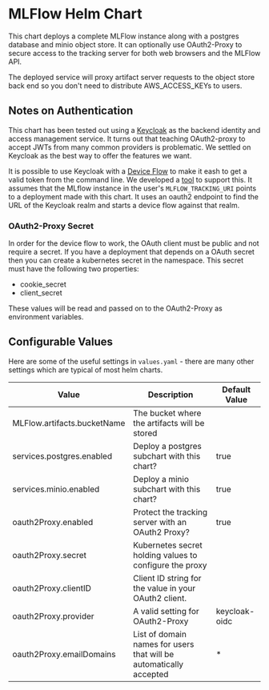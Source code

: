 # MLFlow Helm Chart
This chart deploys a complete MLFlow instance along with a postgres database
and minio object store. It can optionally use OAuth2-Proxy to secure access to
the tracking server for both web browsers and the MLFlow API.

The deployed service will proxy artifact server requests to the object store
back end so you don't need to distribute AWS_ACCESS_KEYs to users.

## Notes on Authentication
This chart has been tested out using a [Keycloak](https://www.keycloak.org) as
the backend identity and access management service. It turns out that teaching 
OAuth2-proxy to accept JWTs from many common providers is problematic. We 
settled on Keycloak as the best way to offer the features we want.

It is possible to use Keycloak with a 
[Device Flow](https://www.rfc-editor.org/rfc/rfc8628) to make it eash to get a 
valid token from the command line. We developed a 
[tool](https://pypi.org/project/mlflow-token/) to support this. It assumes that
the MLflow instance in the user's `MLFLOW_TRACKING_URI` points to a deployment
made with this chart. It uses an oauth2 endpoint to find the URL of the
Keycloak realm and starts a device flow against that realm.

### OAuth2-Proxy Secret
In order for the device flow to work, the OAuth client must be public and not
require a secret. If you have a deployment that depends on a OAuth secret then
you can create a kubernetes secret in the namespace. This secret must have the
following two properties:
- cookie_secret 
- client_secret

These values will be read and passed on to the OAuth2-Proxy as environment
variables.


## Configurable Values
Here are some of the useful settings in `values.yaml` - there are many other
settings which are typical of most helm charts.

| Value                       | Description                                                        | Default Value |
|-----------------------------|--------------------------------------------------------------------|---------------|
| MLFlow.artifacts.bucketName | The bucket where the artifacts will be stored                      |               |
| services.postgres.enabled   | Deploy a postgres subchart with this chart?                        | true          |
| services.minio.enabled      | Deploy a minio subchart with this chart?                           | true          |
| oauth2Proxy.enabled         | Protect the tracking server with an OAuth2 Proxy?                  | true          |
| oauth2Proxy.secret          | Kubernetes secret holding values to configure the proxy            |               |
| oauth2Proxy.clientID        | Client ID string for the value in your OAuth2 client.              |               |
| oauth2Proxy.provider        | A valid  setting for OAuth2-Proxy                                  | keycloak-oidc |
| oauth2Proxy.emailDomains    | List of domain names for users that will be automatically accepted | *             |

